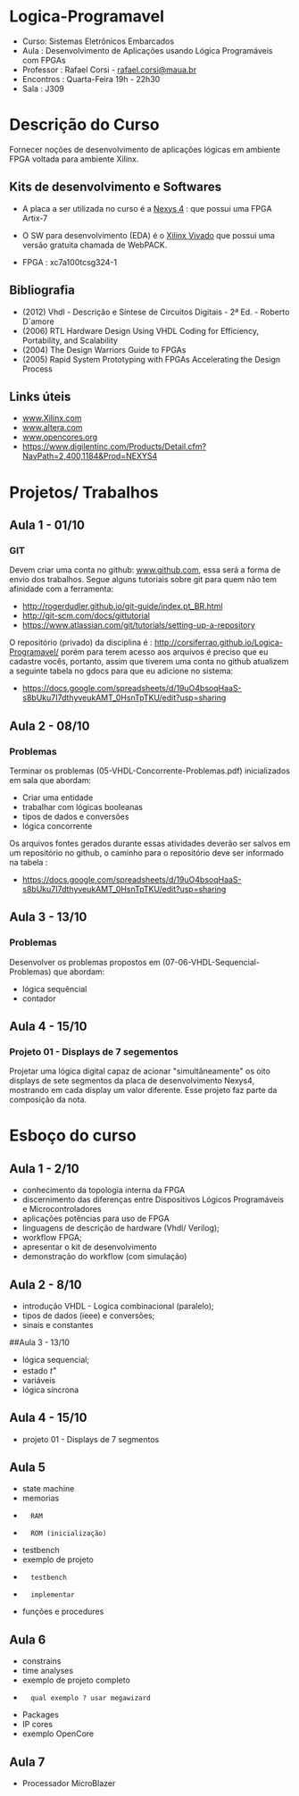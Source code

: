 Logica-Programavel
==================

* Curso: Sistemas Eletrônicos Embarcados
* Aula : Desenvolvimento de Aplicações usando Lógica Programáveis com FPGAs
* Professor : Rafael Corsi - rafael.corsi@maua.br
* Encontros : Quarta-Feira 19h - 22h30 
* Sala : J309

# Descrição do Curso

Fornecer noções de desenvolvimento de aplicações lógicas em ambiente FPGA voltada para ambiente Xilinx.

## Kits de desenvolvimento e Softwares

* A placa a ser utilizada no curso é a [Nexys 4](http://www.digilentinc.com/Products/Detail.cfm?Prod=NEXYS4) :  que possui uma FPGA Artix-7 

* O SW para desenvolvimento (EDA) é o [Xilinx Vivado](http://www.xilinx.com/products/design-tools/vivado/) que possui uma versão gratuita chamada de WebPACK.

* FPGA : xc7a100tcsg324-1 

## Bibliografia 

* (2012) Vhdl - Descrição e Síntese de Circuitos Digitais - 2ª Ed. - Roberto D´amore
* (2006) RTL Hardware Design Using VHDL Coding for Efficiency, Portability, and Scalability
* (2004) The Design Warriors Guide to FPGAs
* (2005) Rapid System Prototyping with FPGAs Accelerating the Design Process

## Links úteis 
* www.Xilinx.com
* www.altera.com
* www.opencores.org
* https://www.digilentinc.com/Products/Detail.cfm?NavPath=2,400,1184&Prod=NEXYS4

# Projetos/ Trabalhos

## Aula 1 - 01/10

### GIT

Devem criar uma conta no github: www.github.com, essa será a forma de envio dos trabalhos. Segue alguns tutoriais sobre git para quem não tem afinidade com a ferramenta:

 *   http://rogerdudler.github.io/git-guide/index.pt_BR.html
 *   http://git-scm.com/docs/gittutorial
 *   https://www.atlassian.com/git/tutorials/setting-up-a-repository

O repositório (privado) da disciplina é : http://corsiferrao.github.io/Logica-Programavel/ porém para terem acesso aos arquivos é preciso que eu cadastre vocês, portanto, assim que tiverem uma conta no github atualizem a seguinte tabela no gdocs para que eu adicione no sistema:

 *   https://docs.google.com/spreadsheets/d/19uO4bsoqHaaS-s8bUku7I7dthyveukAMT_0HsnTpTKU/edit?usp=sharing

## Aula 2 - 08/10

### Problemas

Terminar os problemas (05-VHDL-Concorrente-Problemas.pdf) inicializados em sala que abordam:

* Criar uma entidade
* trabalhar com lógicas booleanas
* tipos de dados e conversões
* lógica concorrente

Os arquivos fontes gerados durante essas atividades deverão ser salvos em um repositório no github, o caminho para o repositório deve ser informado na tabela :

* https://docs.google.com/spreadsheets/d/19uO4bsoqHaaS-s8bUku7I7dthyveukAMT_0HsnTpTKU/edit?usp=sharing

## Aula 3 - 13/10 

### Problemas

Desenvolver os problemas propostos em (07-06-VHDL-Sequencial-Problemas)  que abordam:

* lógica sequêncial
* contador

## Aula 4 - 15/10 

### Projeto 01 - Displays de 7 segementos

Projetar uma lógica digital capaz de acionar "simultâneamente" os oito  displays de sete segmentos da placa de desenvolvimento Nexys4, mostrando em cada display um valor diferente. Esse projeto faz parte da composição da nota.

# Esboço do curso

## Aula 1 - 2/10
* conhecimento da topologia interna da FPGA
* discernimento das diferenças entre Dispositivos Lógicos Programáveis e Microcontroladores
* aplicações potências para uso de FPGA
* linguagens de descrição de hardware (Vhdl/ Verilog);
* workflow FPGA;
* apresentar o kit de desenvolvimento
* demonstração do workflow (com simulação)	

## Aula 2 - 8/10
* introdução VHDL - Logica combinacional (paralelo);
* tipos de dados (ieee) e conversões;
* sinais e constantes 

##Aula 3 - 13/10
* lógica sequencial;
* estado $t^{+}$ 	
* variáveis
* lógica síncrona
	
## Aula 4 - 15/10
* projeto 01 - Displays de 7 segmentos

## Aula 5 
* state machine
* 	memorias
* 		RAM
* 		ROM (inicialização)
* 	testbench
* 	exemplo de projeto
* 		testbench
* 		implementar
* 	funções e procedures

## Aula 6
* 	constrains 
* 	time analyses
* 	exemplo de projeto completo
* 		qual exemplo ? usar megawizard
* 	Packages
* 	IP cores
* 	exemplo OpenCore

## Aula 7
* Processador MicroBlazer

